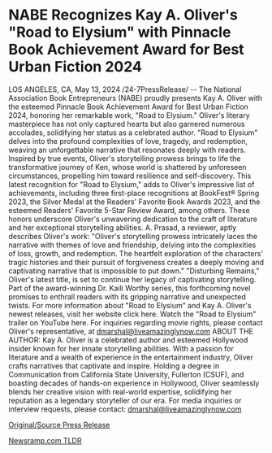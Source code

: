# NABE Recognizes Kay A. Oliver's "Road to Elysium" with Pinnacle Book Achievement Award for Best Urban Fiction 2024

LOS ANGELES, CA, May 13, 2024 /24-7PressRelease/ -- The National Association Book Entrepreneurs (NABE) proudly presents Kay A. Oliver with the esteemed Pinnacle Book Achievement Award for Best Urban Fiction 2024, honoring her remarkable work, "Road to Elysium." Oliver's literary masterpiece has not only captured hearts but also garnered numerous accolades, solidifying her status as a celebrated author.  "Road to Elysium" delves into the profound complexities of love, tragedy, and redemption, weaving an unforgettable narrative that resonates deeply with readers. Inspired by true events, Oliver's storytelling prowess brings to life the transformative journey of Ken, whose world is shattered by unforeseen circumstances, propelling him toward resilience and self-discovery.  This latest recognition for "Road to Elysium," adds to Oliver's impressive list of achievements, including three first-place recognitions at BookFest® Spring 2023, the Silver Medal at the Readers' Favorite Book Awards 2023, and the esteemed Readers' Favorite 5-Star Review Award, among others. These honors underscore Oliver's unwavering dedication to the craft of literature and her exceptional storytelling abilities.  A. Prasad, a reviewer, aptly describes Oliver's work: "Oliver's storytelling prowess intricately laces the narrative with themes of love and friendship, delving into the complexities of loss, growth, and redemption. The heartfelt exploration of the characters' tragic histories and their pursuit of forgiveness creates a deeply moving and captivating narrative that is impossible to put down."  "Disturbing Remains," Oliver's latest title, is set to continue her legacy of captivating storytelling. Part of the award-winning Dr. Kaili Worthy series, this forthcoming novel promises to enthrall readers with its gripping narrative and unexpected twists.  For more information about "Road to Elysium" and Kay A. Oliver's newest releases, visit her website click here.  Watch the "Road to Elysium" trailer on YouTube here.  For inquiries regarding movie rights, please contact Oliver's representative, at dmarshal@liveamazinglynow.com  ABOUT THE AUTHOR:  Kay A. Oliver is a celebrated author and esteemed Hollywood insider known for her innate storytelling abilities. With a passion for literature and a wealth of experience in the entertainment industry, Oliver crafts narratives that captivate and inspire. Holding a degree in Communication from California State University, Fullerton (CSUF), and boasting decades of hands-on experience in Hollywood, Oliver seamlessly blends her creative vision with real-world expertise, solidifying her reputation as a legendary storyteller of our era.  For media inquiries or interview requests, please contact: dmarshal@liveamazinglynow.com 

[Original/Source Press Release](https://www.24-7pressrelease.com/press-release/510756/nabe-recognizes-kay-a-olivers-road-to-elysium-with-pinnacle-book-achievement-award-for-best-urban-fiction-2024) 

[Newsramp.com TLDR](https://newsramp.com/None) 